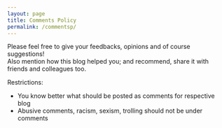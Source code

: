 ```yaml
---
layout: page
title: Comments Policy
permalink: /commentsp/
---
```


Please feel free to give your feedbacks, opinions and of course suggestions!  
Also mention how this blog helped you; and recommend, share it with friends and colleagues too.

Restrictions:
- You know better what should be posted as comments for respective blog
- Abusive comments, racism, sexism, trolling should not be under comments
